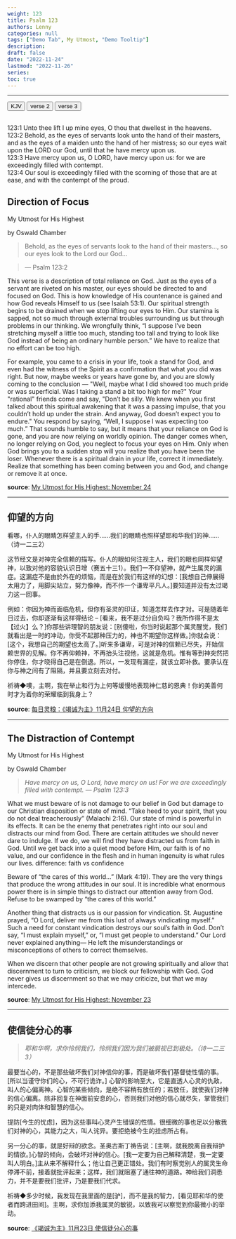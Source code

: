 ```yaml
---
weight: 123
title: Psalm 123
authors: Lenny
categories: null
tags: ["Demo Tab", My Utmost, "Demo Tooltip"]
description: 
draft: false
date: "2022-11-24"
lastmod: "2022-11-26"
series: 
toc: true
---
```


<!--more-->
---

<!-- Tab links -->

<div class="tab">
  <button class="tablinks active" onclick="tablabel(event, 'english')">KJV</button>
  <button class="tablinks" onclick="tablabel(event, 'Devotion1')">verse 2</button>
  <button class="tablinks" onclick="tablabel(event, 'Devotion2')">verse 3</button>
</div>

<!-- Tab content -->
<div id="english" class="tabcontent" style="display:block">
  <h2></h2>
123:1 Unto thee lift I up mine eyes, O thou that dwellest in the heavens.
<br>123:2 Behold, as the eyes of servants look unto the hand of their masters, and as the eyes of a maiden unto the hand of her mistress; so our eyes wait upon the LORD our God, until that he have mercy upon us.    
<br>123:3 Have mercy upon us, O LORD, have mercy upon us: for we are exceedingly filled with contempt.    
<br>123:4 Our soul is exceedingly filled with the scorning of those that are at ease, and with the contempt of the proud.  
</div>



<div id="Devotion1" class="tabcontent">
  <h2>Direction of Focus</h2>
  My Utmost for His Highest
  
  by Oswald Chamber

>Behold, as the eyes of servants look to the hand of their masters…, so our eyes look to the Lord our God… 

>— Psalm 123:2

This verse is a description of total reliance on God. Just as the eyes of a servant are riveted on his master, our eyes should be directed to and focused on God. This is how knowledge of His countenance is gained and how God reveals Himself to us (see Isaiah 53:1). Our spiritual strength begins to be drained when we stop lifting our eyes to Him. Our stamina is sapped, not so much through external troubles surrounding us but through problems in our thinking. We wrongfully think, “I suppose I’ve been stretching myself a little too much, standing too tall and trying to look like God instead of being an ordinary humble person.” We have to realize that no effort can be too high.  

For example, you came to a crisis in your life, took a stand for God, and even had the witness of the Spirit as a confirmation that what you did was right. But now, maybe weeks or years have gone by, and you are slowly coming to the conclusion — "Well, maybe what I did showed too much pride or was superficial. Was I taking a stand a bit too high for me?" Your "rational" friends come and say, "Don’t be silly. We knew when you first talked about this spiritual awakening that it was a passing impulse, that you couldn’t hold up under the strain. And anyway, God doesn’t expect you to endure." You respond by saying, “Well, I suppose I was expecting too much.” That sounds humble to say, but it means that your reliance on God is gone, and you are now relying on worldly opinion. The danger comes when, no longer relying on God, you neglect to focus your eyes on Him. Only when God brings you to a sudden stop will you realize that you have been the loser. Whenever there is a spiritual drain in your life, correct it immediately. Realize that something has been coming between you and God, and change or remove it at once.

<b><font class = "font_upper">source</font></b>: <a href = "https://utmost.org/direction-of-focus/" target="_blank" rel="noopener noreferrer">My Utmost for His Highest: November 24</a></p>


----

<h2>仰望的方向</h2>

看哪，仆人的眼睛怎样望主人的手……我们的眼睛也照样望耶和华我们的神……（诗一二三2）

这节经文是对神完全信赖的描写。仆人的眼如何注视主人，我们的眼也同样仰望神，以致对他的容貌认识日增（赛五十三1）。我们一不仰望神，就产生属灵的漏症。这漏症不是由於外在的烦恼，而是在於我们有这样的幻想：[我想自己伸展得太用力了，用脚尖站立，努力像神，而不作一个谦卑平凡人。]要知道并没有太过竭力这一回事。

例如：你因为神而面临危机，但你有圣灵的印证，知道怎样去作才对。可是随着年日过去，你却逐渐有这样得结论 – [看来，我不是过分自负吗？我所作得不是太【过火】么？]你那些讲理智的朋友说：[别傻啦，你当时说起那个属灵醒觉，我们就看出是一时的冲动，你受不起那种压力的，神也不期望你这样做。]你就会说：[这个，我想自己的期望也太高了。]听来多谦卑，可是对神的信赖已尽失，开始信赖世界的见解。你不再仰赖神，不再抬头注视他，这就是危机。惟有等到神突然把你停住，你才晓得自己是在倒退。所以，一发现有漏症，就该立即补救。要承认在你与神之间有了阻隔，并且要立刻去对付。

祈祷◆噢，主啊，我在举止和行为上何等缓慢地表现神仁慈的恩典！你的美善何时才为着你的荣耀临到我身上？ 

<b><font class = "font_upper">source</font></b>: <a href = "https://wellsofgrace.com/daily-ch/2022/11/24/" target="_blank" rel="noopener noreferrer">每日灵粮：《竭诚为主》11月24日 仰望的方向</a>


</div>

---
<div id="Devotion2" class="tabcontent">
  <h2>The Distraction of Contempt</h2>

  My Utmost for His Highest
  
  by Oswald Chamber
  
  >*Have mercy on us, O Lord, have mercy on us! For we are exceedingly filled with contempt.* 
  >*— Psalm 123:3*
  
What we must beware of is not damage to our belief in God but damage to our Christian disposition or <a class = "hovertip" data-html="true" tooltip_text = "心智">state of mind</a>. “Take heed to your spirit, that you do not deal treacherously” (Malachi 2:16). Our state of mind is powerful in its effects. It can be the enemy that penetrates right into our soul and distracts our mind from God. There are certain attitudes we should never dare to <a class = "hovertip" data-html="true" tooltip_text = "放任">indulge</a>. If we do, we will find they have distracted us from faith in God. Until we get back into a quiet mood before Him, our faith is of no value, and our confidence in the flesh and in human ingenuity is what rules our lives. <a class = "marginnote"> difference: faith vs confidence</a>

Beware of “<a class = "hovertip" data-html="true" tooltip_text = "今生的忧虑">the cares of this world…</a>” (Mark 4:19). They are the very things that produce the wrong attitudes in our soul. It is incredible what enormous power there is in simple things to distract our attention away from God. Refuse to be <a class = "hovertip" data-html="true" tooltip_text = "占有">swamped</a> by “the cares of this world.”

Another thing that distracts us is our passion for <a class = "hovertip" data-html="true" tooltip_text = "好辩">vindication</a>. St. Augustine prayed, “O Lord, deliver me from this lust of always vindicating myself.” Such a need for constant vindication destroys our soul’s faith in God. Don’t say, “I must explain myself,” or, “I must get people to understand.” Our Lord never explained anything— He left the misunderstandings or misconceptions of others to correct themselves.

When we discern that other people are not growing spiritually and allow that discernment to turn to criticism, we block our fellowship with God. God never gives us discernment so that we may criticize, but that we may intercede.

<b><font class = "font_upper">source</font></b>: <a href = "https://utmost.org/the-distraction-of-contempt/" target="_blank" rel="noopener noreferrer">My Utmost for His Highest: November 23</a>

----

<h2>使信徒分心的事</h2>

>*耶和华啊，求你怜悯我们，怜悯我们因为我们被藐视已到极处。（诗一二三3）*

最要当心的，不是那些破坏我们对神信仰的事，而是破坏我们基督徒性情的事。[所以当谨守你们的心，不可行诡诈。] 心智的影响至大，它是直透人心灵的仇敌，叫人的心偏离神。心智的某些倾向，是绝不容稍有放任的；若放任，就使我们对神的信心偏离。除非回复在神面前安息的心，否则我们对他的信心就尽失，掌管我们的只是对肉体和智慧的信心。

提防[今生的忧虑]，因为这些事叫心灵产生错误的性情。很细微的事也足以分散我们对神的心，其能力之大，叫人诧异。要拒绝被今生的挂虑所占有。

另一分心的事，就是好辩的欲念。圣奥古斯丁祷告说：[主啊，就我脱离自我辩护的情欲。]心智的倾向，会破坏对神的信心。[我一定要为自己解释清楚，我一定要叫人明白。]主从来不解释什么；他让自己更正错处。我们有时察觉别人的属灵生命停滞不前，接着就批评起来；这样，我们就阻塞了通往神的道路。神给我们洞悉力，并不是要我们批评，乃是要我们代求。

祈祷◆多少时候，我发现在我里面的是[驴]，而不是我的智力，[看见耶和华的使者而跨进田间]。主啊，求你加添我属灵的敏锐，以致我可以察觉到你最微小的举动。

<b><font class = "font_upper">source</font></b>: <a href = "https://wellsofgrace.com/daily-ch/2022/11/23/" target="_blank" rel="noopener noreferrer">《竭诚为主》11月23日 使信徒分心的事</a>

</div>
  




